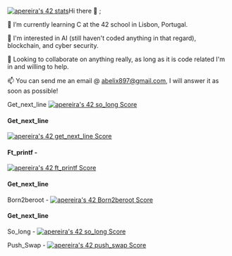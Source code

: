 
<a href="https://github.com/JaeSeoKim/badge42"><img src="https://badge42.vercel.app/api/v2/cle3a0k9v00060gl3p2p3vgmx/stats?cursusId=21&coalitionId=289" alt="apereira's 42 stats" /></a>Hi there 👋 ;

🧠 I’m currently learning C at the 42 school in Lisbon, Portugal.

👀 I'm interested in AI (still haven't coded anything in that regard), blockchain, and cyber security.

🤝 Looking to collaborate on anything really, as long as it is code related I'm in and willing to help.

📫 You can send me an email @ abelix897@gmail.com, I will answer it as soon as possible!

 <p1>Get_next_line</p1>  [![apereira's 42 so_long Score](https://badge42.vercel.app/api/v2/cle3a0k9v00060gl3p2p3vgmx/project/2925309)](https://github.com/JaeSeoKim/badge42)

 <h4>Get_next_line</h4> 
 
 <a href="https://github.com/JaeSeoKim/badge42"><img src="https://badge42.vercel.app/api/v2/cle3a0k9v00060gl3p2p3vgmx/project/2876253" alt="apereira's 42 get_next_line Score" /></a>

 
 
<h4>Ft_printf - </h4>     <a href="https://github.com/JaeSeoKim/badge42"><img src="https://badge42.vercel.app/api/v2/cle3a0k9v00060gl3p2p3vgmx/project/2892783" alt="apereira's 42 ft_printf Score" /></a>

 <h4>Get_next_line</h4>
 
Born2beroot -   <a href="https://github.com/JaeSeoKim/badge42"><img src="https://badge42.vercel.app/api/v2/cle3a0k9v00060gl3p2p3vgmx/project/2906140" alt="apereira's 42 Born2beroot Score" /></a>

 <h4>Get_next_line</h4>
 
So_long -       <a href="https://github.com/JaeSeoKim/badge42"><img src="https://badge42.vercel.app/api/v2/cle3a0k9v00060gl3p2p3vgmx/project/2925309" alt="apereira's 42 so_long Score" /></a>

 <p6>Push_Swap</p6> -     <a href="https://github.com/JaeSeoKim/badge42"><img src="https://badge42.vercel.app/api/v2/cle3a0k9v00060gl3p2p3vgmx/project/2942080" alt="apereira's 42 push_swap Score" /></a>
